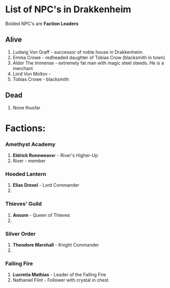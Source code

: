 # List of NPC's in Drakkenheim

Bolded NPC's are **Faction Leaders**

## Alive

1. Ludwig Von Graff - successor of noble house in Drakkenheim.
2. Emma Crowe - redheaded daughter of Tobias Crow (blacksmith in town)
3. Aldor The Immense - extremely fat man with magic steel steeds. He is a merchant
4. Lord Von Moltov - 
5. Tobias Crowe - blacksmith

## Dead

1. None thusfar

# Factions:

### Amethyst Academy

1. **Eldrick Runeweave**r - River's Higher-Up
2. River - member

### Hooded Lantern

1. **Elias Drexel** - Lord Commander
2. 

### Thieves' Guild

1. **Ansom** - Queen of Thieves
2. 

### Silver Order

1. **Theodore Marshall** - Knight Commander
2. 

### Falling Fire

1. **Lucretia Mathias** - Leader of the Falling Fire
2. Nathaniel Flint - Follower with crystal in chest
